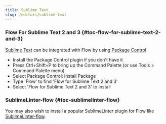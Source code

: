 ```yaml
---
title: Sublime Text
slug: /editors/sublime-text
---
```


### Flow For Sublime Text 2 and 3 {#toc-flow-for-sublime-text-2-and-3}

[Sublime Text](https://www.sublimetext.com/) can be integrated with Flow by using [Package Control](https://packagecontrol.io)

* Install the Package Control plugin if you don't have it
* Press Ctrl+Shift+P to bring up the Command Palette (or use Tools > Command Palette menu)
* Select Package Control: Install Package
* Type 'Flow' to find 'Flow for Sublime Text 2 and 3'
* Select 'Flow for Sublime Text 2 and 3' to install

### SublimeLinter-flow {#toc-sublimelinter-flow}

You may also wish to install a popular SublimeLinter plugin for Flow like [SublimeLinter-flow](https://packagecontrol.io/packages/SublimeLinter-flow).
